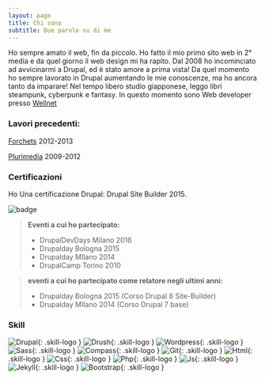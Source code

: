 ```yaml
---
layout: page
title: Chi sono
subtitle: Due parole su di me
---
```


Ho sempre amato il web, fin da piccolo.
Ho fatto il mio primo sito web in 2° media e da quel giorno il web design mi ha rapito.
Dal 2008 ho incominciato ad avvicinarmi a Drupal, ed è stato amore a prima vista!
Da quel momento ho sempre lavorato in Drupal aumentando le mie conoscenze, ma ho ancora tanto da imparare!
Nel tempo libero studio giapponese, leggo libri steampunk, cyberpunk e fantasy.
In questo momento sono Web developer presso [Wellnet](http://www.wellnet.it/)

### Lavori precedenti:

[Forchets](http://www.forchets.com) 2012-2013<br />

[Plurimedia](http://www.plurimedia.it) 2009-2012<br />


### Certificazioni
Ho Una certificazione Drupal: Drupal Site Builder 2015.

![badge](http://blog.davidesanfilippo.it/sites/all/themes/noodle/subtheme/img/about/drupalsitebuilding.png)

>
> **Eventi a cui ho partecipato:**
>
> - DrupalDevDays Milano 2016
> - Drupalday Bologna 2015
> - Drupalday MIlano 2014
> - DrupalCamp Torino 2010


> **eventi a cui ho partecipato come relatore negli ultimi anni:**
>
> - Drupalday Bologna 2015 (Corso Drupal 8 Site-Builder)
> - Drupalday MIlano 2014 (Corso Drupal 7 base)
>

### Skill
![Drupal](http://blog.davidesanfilippo.it/sites/all/themes/noodle/subtheme/img/about/drupal.png){: .skill-logo }
![Drush](http://blog.davidesanfilippo.it/sites/all/themes/noodle/subtheme/img/about/drush.png){: .skill-logo }
![Wordpress](http://blog.davidesanfilippo.it/sites/all/themes/noodle/subtheme/img/about/wordpress.png){: .skill-logo }
![Sass](http://blog.davidesanfilippo.it/sites/all/themes/noodle/subtheme/img/about/sass.png){: .skill-logo }
![Compass](http://blog.davidesanfilippo.it/sites/all/themes/noodle/subtheme/img/about/compass.png){: .skill-logo }
![Git](http://blog.davidesanfilippo.it/sites/all/themes/noodle/subtheme/img/about/git.png){: .skill-logo }
![Html](https://www.w3.org/html/logo/downloads/HTML5_Logo_512.png){: .skill-logo }
![Css](http://jaspreetchahal.org/images/css3.svg){: .skill-logo }
![Php](https://cdn4.iconfinder.com/data/icons/scripting-and-programming-languages/512/php-128.png){: .skill-logo }
![Js](https://upload.wikimedia.org/wikipedia/commons/thumb/9/99/Unofficial_JavaScript_logo_2.svg/480px-Unofficial_JavaScript_logo_2.svg.png){: .skill-logo }
![Jekyll](https://www.timble.net/images/stack/vendor/jekyll.png){: .skill-logo }
![Bootstrap](https://upload.wikimedia.org/wikipedia/commons/thumb/e/ea/Boostrap_logo.svg/2000px-Boostrap_logo.svg.png){: .skill-logo }

